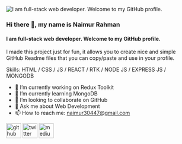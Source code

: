 ![I am full-stack web developer. Welcome to my GitHub profile.](https://pbs.twimg.com/profile_banners/1049694893554032641/1700148570/1500x500)

### Hi there 👋, my name is Naimur Rahman
#### I am full-stack web developer. Welcome to my GitHub profile.

I made this project just for fun, it allows you to create nice and simple GitHub Readme files that you can copy/paste and use in your profile.

Skills: HTML / CSS /  JS / REACT / RTK / NODE JS / EXPRESS JS / MONGODB

- 🔭 I’m currently working on Redux Toolkit 
- 🌱 I’m currently learning MongoDB 
- 👯 I’m looking to collaborate on GitHub 
- 💬 Ask me about Web Development 
- 📫 How to reach me: naimur30447@gmail.com 


[<img src='https://cdn.jsdelivr.net/npm/simple-icons@3.0.1/icons/github.svg' alt='github' height='40'>](https://github.com/naimurrahman123)  [<img src='https://cdn.jsdelivr.net/npm/simple-icons@3.0.1/icons/twitter.svg' alt='twitter' height='40'>](https://twitter.com/@naimursardul)  [<img src='https://cdn.jsdelivr.net/npm/simple-icons@3.0.1/icons/medium.svg' alt='medium' height='40'>](https://medium.com/@naimursardul)  

